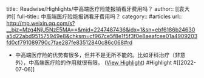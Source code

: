 title:: Readwise/Highlights/中高端医疗险能报销看牙费用吗？
author:: [[袁大帅]]
full-title:: 中高端医疗险能报销看牙费用吗？
category:: #articles
url:: http://mp.weixin.qq.com/s?__biz=Mzg4NjU5NzE5MA==&mid=2247487436&idx=1&sn=ebf6186b24630a5d22abd951575949e8&chksm=cf967ce5f8e1f5f3f0e8aeafcee01a4909203fd0cf791089790c7fae287fe83512840c86c068#rd

- 中高端医疗险的优势有很多，但并不是无所不能的。比如牙科治疗（非意外），中高端医疗险的作用就很有限。 ([View Highlight](https://read.readwise.io/read/01g77nz4s87mrsz6a1mbhdkbhy)) #Highlight #[[2022-07-06]]